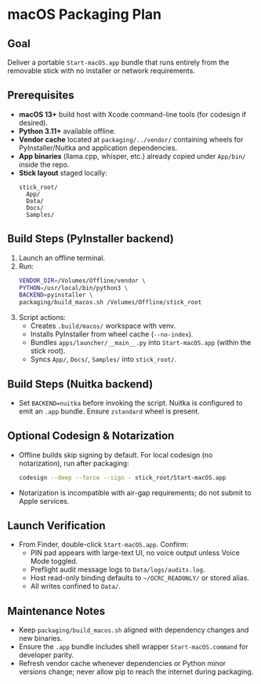 # macOS Packaging Plan

## Goal
Deliver a portable `Start-macOS.app` bundle that runs entirely from the removable stick with no installer or network requirements.

## Prerequisites
- **macOS 13+** build host with Xcode command-line tools (for codesign if desired).
- **Python 3.11+** available offline.
- **Vendor cache** located at `packaging/../vendor/` containing wheels for PyInstaller/Nuitka and application dependencies.
- **App binaries** (llama.cpp, whisper, etc.) already copied under `App/bin/` inside the repo.
- **Stick layout** staged locally:
  ```
  stick_root/
    App/
    Data/
    Docs/
    Samples/
  ```

## Build Steps (PyInstaller backend)
1. Launch an offline terminal.
2. Run:
   ```bash
   VENDOR_DIR=/Volumes/Offline/vendor \
   PYTHON=/usr/local/bin/python3 \
   BACKEND=pyinstaller \
   packaging/build_macos.sh /Volumes/Offline/stick_root
   ```
3. Script actions:
   - Creates `.build/macos/` workspace with venv.
   - Installs PyInstaller from wheel cache (`--no-index`).
   - Bundles `apps/launcher/__main__.py` into `Start-macOS.app` (within the stick root).
   - Syncs `App/`, `Docs/`, `Samples/` into `stick_root/`.

## Build Steps (Nuitka backend)
- Set `BACKEND=nuitka` before invoking the script. Nuitka is configured to emit an `.app` bundle. Ensure `zstandard` wheel is present.

## Optional Codesign & Notarization
- Offline builds skip signing by default. For local codesign (no notarization), run after packaging:
  ```bash
  codesign --deep --force --sign - stick_root/Start-macOS.app
  ```
- Notarization is incompatible with air-gap requirements; do not submit to Apple services.

## Launch Verification
- From Finder, double-click `Start-macOS.app`. Confirm:
  - PIN pad appears with large-text UI, no voice output unless Voice Mode toggled.
  - Preflight audit message logs to `Data/logs/audits.log`.
  - Host read-only binding defaults to `~/OCRC_READONLY/` or stored alias.
  - All writes confined to `Data/`.

## Maintenance Notes
- Keep `packaging/build_macos.sh` aligned with dependency changes and new binaries.
- Ensure the `.app` bundle includes shell wrapper `Start-macOS.command` for developer parity.
- Refresh vendor cache whenever dependencies or Python minor versions change; never allow pip to reach the internet during packaging.
